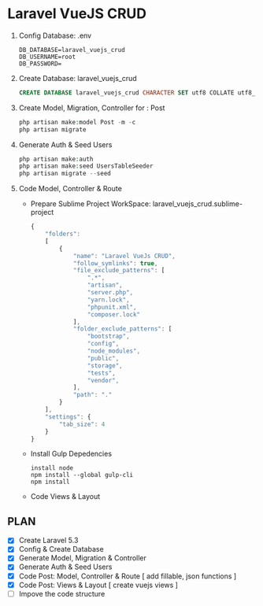 
# Laravel VueJS CRUD

1. Config Database: .env

    ```
    DB_DATABASE=laravel_vuejs_crud
    DB_USERNAME=root
    DB_PASSWORD=
    ```

2. Create Database: laravel_vuejs_crud

    ```sql
    CREATE DATABASE laravel_vuejs_crud CHARACTER SET utf8 COLLATE utf8_unicode_ci;
    ```

3. Create Model, Migration, Controller for : Post

    ```php
    php artisan make:model Post -m -c
    php artisan migrate
    ```

4. Generate Auth & Seed Users

    ```php
    php artisan make:auth
    php artisan make:seed UsersTableSeeder
    php artisan migrate --seed
    ```

5. Code Model, Controller & Route
	* Prepare Sublime Project WorkSpace: laravel_vuejs_crud.sublime-project
  
		```javascript
        {
            "folders":
            [
                {
                    "name": "Laravel VueJs CRUD",
                    "follow_symlinks": true,
                    "file_exclude_patterns": [
                        ".*",
                        "artisan",
                        "server.php",
                        "yarn.lock",
                        "phpunit.xml",
                        "composer.lock"
                    ],
                    "folder_exclude_patterns": [
                        "bootstrap",
                        "config",
                        "node_modules",
                        "public",
                        "storage",
                        "tests",
                        "vendor",
                    ],
                    "path": "."
                }
            ],
            "settings": {
                "tab_size": 4
            }
        }
        ```
	* Install Gulp Depedencies
  
		```node
      	install node
      	npm install --global gulp-cli
      	npm install
      	```
	* Code Views & Layout
      

PLAN
---
- [x] Create Laravel 5.3
- [x] Config & Create Database
- [x] Generate Model, Migration & Controller
- [x] Generate Auth & Seed Users
- [x] Code Post: Model, Controller & Route [ add fillable, json functions ]
- [x] Code Post: Views & Layout [ create vuejs views ]
- [ ] Impove the code structure

